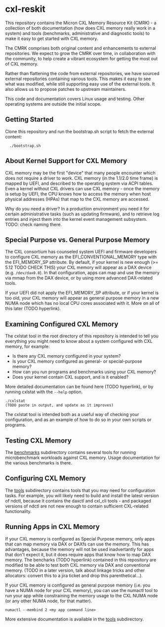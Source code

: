 # cxl-reskit
This repository contains the Micron CXL Memory Resource Kit (CMRK) - a collection of both documentation (how does CXL memory
really work in a system) and tools (benchmarks, administrative and diagnostic tools) to make it easy to get
started with CXL memory.

The CMRK comprises both original content and enhancements to external repositories.  We expect to grow the CMRK over time,
in collaboration with the community, to help create a vibrant ecosystem for getting the most out of CXL memory.

Rather than flattening the code from external repositories, we have sourced external repositories containing 
various tools. This makes it easy to see what was modified, while still supporting easy use of the external
tools.  It also allows us to propose patches to upstream maintainers.

This code and documentation covers Linux usage and testing. Other operating systems are outside the initial
scope.

## Getting Started

Clone this repository and run the bootstrap.sh script to fetch the external content:

```shell
  ./bootstrap.sh
```

## About Kernel Support for CXL Memory

CXL memory may be the first "device" that many people encounter which does not require a driver to work.
CXL memory (in the 1.1/2.0 time frame) is mapped by UEFI, and described to the operating system via ACPI tables.
Even a kernel without CXL drivers can use CXL memory - once the memory is setup by UEFI, the CPU knows how to
access the memory when host physical addresses (HPAs) that map to the CXL memory are accessed.

Why do you need a driver? In a production environment you need it for certain administrative tasks
(such as updating firmware), and to retrieve log entries and inject them into the kernel event management 
subsystem. TODO: check naming there.

## Special Purpose vs. General Purpose Memory

The CXL consortium has counseled system UEFI and firmware developers to configure CXL memory as the EFI_CONVENTIONAL_MEMORY
type with the EFI_MEMORY_SP attribute. By default, if your kernel is new enough (>= 5.12 TODO CHECK THIS) your CXL memory will
appear as a DAX device (e.g. `/dev/dax0.0`). In that configuration, apps can map and use the memory via mmap from the DAX
device, or by using more advanced DAX-related tools.

If your UEFI did not apply the EFI_MEMORY_SP attribute, or if your kernel is too old, your CXL memory will appear as 
general purpose memory in a new NUMA node which has no local CPU cores associated with it. More on all of this later (TODO hyperlink).

## Examining Configured CXL Memory

The cxlstat tool in the root directory of this repository is intended to tell you everything you might need to know about a
system configured with CXL memory, for example:
* Is there any CXL memory configured in your system?
* Is your CXL memory configured as general- or special-purpose memory?
* How can you run programs and benchmarks using your CXL memory?
* Does your kernel contain CXL support, and is it enabled?

More detailed documentation can be found here (TODO hyperlink), or by running cxlstat with the `--help` option.

```shell
./cxlstat
(TODO paste in output, and update as it improves)
```

The cxlstat tool is intended both as a useful way of checking your configuration, and as an example of how to 
do so in your own scripts or programs.

## Testing CXL Memory

The [benchmarks](benchmarks) subdirectory contains several tools for running microbenchmark workloads against
CXL memory. Usage documentation for the various benchmarks is there.

## Configuring CXL Memory

The [tools](tools) subdirectory contains tools that you may need for configuration tasks.
For example, you will likely need to build and install the latest version of ndctl, because it contains
the daxctl and cxl_cli tools - and packaged versions of ndctl are not new enough to contain sufficient 
CXL-related functionality.

## Running Apps in CXL Memory

If your CXL memory is configured as Special Purpose memory, only apps that can map memory via DAX or DAXfs
can use the memory. This has advantages, because the memory will not be used inadvertantly for apps that don't
expect it, but it does require apps that know how to map DAX memory.  The bencharks (TODO hyperlink) contained in this repository
are modified to be able to test both CXL memory via DAX and conventional memory. (TODO in a later version, talk about linkage tricks
and other allocators: convert this to a jira ticket and drop this parenthetical...).

If your CXL memory is configured as general purpose memory (i.e. you have a NUMA node for your CXL memory), you
can use the numactl tool to run your app while constraining the memory usage to the CXL NUMA node (or any other
NUMA node, for that matter).

```shell
numactl --membind 2 <my app command line>
```

More extensive documentation is available in the [tools](tools) subdirectory.

